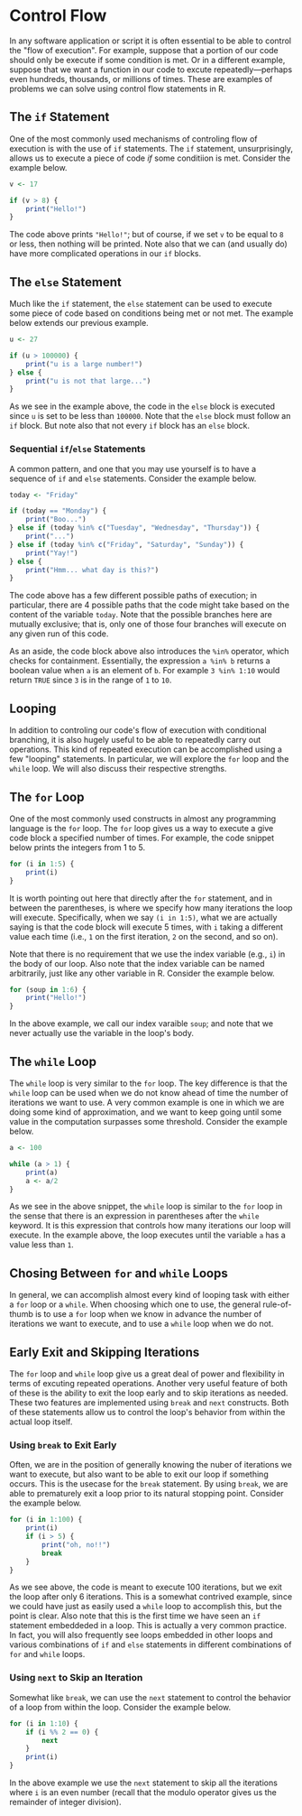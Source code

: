 # Control Flow

In any software application or script it is often essential to be able to control the "flow of execution". For example, suppose that a portion of our code should only be execute if some condition is met. Or in a different example, suppose that we want a function in our code to excute repeatedly—perhaps even hundreds, thousands, or millions of times. These are examples of problems we can solve using control flow statements in R.



## The `if` Statement

One of the most commonly used mechanisms of controling flow of execution is with the use of `if` statements. The `if` statement, unsurprisingly, allows us to execute a piece of code _if_ some conditiion is met. Consider the example below.

```r
v <- 17

if (v > 8) {
    print("Hello!")
}
```

The code above prints `"Hello!"`; but of course, if we set `v` to be equal to `8` or less, then nothing will be printed. Note also that we can (and usually do) have more complicated operations in our `if` blocks.



## The `else` Statement

Much like the `if` statement, the `else` statement can be used to execute some piece of code based on conditions being met or not met. The example below extends our previous example. 

```r
u <- 27

if (u > 100000) {
    print("u is a large number!")
} else {
    print("u is not that large...")
}
```

As we see in the example above, the code in the `else` block is executed since `u` is set to be less than `100000`. Note that the `else` block must follow an `if` block. But note also that not every `if` block has an `else` block.



### Sequential `if`/`else` Statements

A common pattern, and one that you may use yourself is to have a sequence of `if` and `else` statements. Consider the example below. 
```r
today <- "Friday"

if (today == "Monday") {
    print("Boo...")
} else if (today %in% c("Tuesday", "Wednesday", "Thursday")) {
    print("...")
} else if (today %in% c("Friday", "Saturday", "Sunday")) {
    print("Yay!")
} else {
    print("Hmm... what day is this?")
}
```

The code above has a few different possible paths of execution; in particular, there are 4 possible  paths that the code might take based on the content of the variable `today`. Note that the possible branches here are mutually exclusive; that is, only one of those four branches will execute on any given run of this code. 

As an aside, the code block above also introduces the `%in%` operator, which checks for containment. Essentially, the expression `a %in% b` returns a boolean value when `a` is an element of `b`. For example `3 %in% 1:10` would return `TRUE` since `3` is in the range of `1` to `10`. 



## Looping
 
In addition to controling our code's flow of execution with conditional branching, it is also hugely useful to be able to repeatedly carry out operations. This kind of repeated execution can be accomplished using a few "looping" statements. In particular, we will explore the `for` loop and the `while` loop. We will also discuss their respective strengths.


## The `for` Loop
One of the most commonly used constructs in almost any programming language is the `for` loop. The `for` loop gives us a way to execute a give code block a specified number of times. For example, the code snippet below prints the integers from 1 to 5.

```r
for (i in 1:5) {
    print(i)
}
```

It is worth pointing out here that directly after the `for` statement, and in between the parentheses, is where we specify how many iterations the loop will execute. Specifically, when we say `(i in 1:5)`, what we are actually saying is that the code block will execute 5 times, with `i` taking a different value each time (i.e., `1` on the first iteration, `2` on the second, and so on).

Note that there is no requirement that we use the index variable (e.g., `i`) in the body of our loop. Also note that the index variable can be named arbitrarily, just like any other variable in R. Consider the example below.

```r
for (soup in 1:6) {
    print("Hello!")
}
```

In the above example, we call our index varaible `soup`; and note that we never actually use the variable in the loop's body. 



## The `while` Loop

The `while` loop is very similar to the `for` loop. The key difference is that the `while` loop can be used when we do not know ahead of time the number of iterations we want to use. A very common example is one in which we are doing some kind of approximation, and we want to keep going until some value in the computation surpasses some threshold. Consider the example below.

```r
a <- 100

while (a > 1) {
    print(a)
    a <- a/2
}
```

As we see in the above snippet, the `while` loop is similar to the `for` loop in the sense that there is an expression in parentheses after the `while` keyword. It is this expression that controls how many iterations our loop will execute. In the example above, the loop executes until the variable `a` has a value less than `1`. 



## Chosing Between `for` and `while` Loops

In general, we can accomplish almost every kind of looping task with either a `for` loop or a `while`. When choosing which one to use, the general rule-of-thumb is to use a `for` loop when we know in advance the number of iterations we want to execute, and to use a `while` loop when we do not.


## Early Exit and Skipping Iterations
The `for` loop and `while` loop give us a great deal of power and flexibility in terms of excuting repeated operations. Another very useful feature of both of these is the ability to exit the loop early and to skip iterations as needed. These two features are implemented using `break` and `next` constructs. Both of these statements allow us to control the loop's behavior from within the actual loop itself. 





### Using `break` to Exit Early
Often, we are in the position of generally knowing the nuber of iterations we want to execute, but also want to be able to exit our loop if something occurs. This is the usecase for the `break` statement. By using `break`, we are able to prematurely exit a loop prior to its natural stopping point. Consider the example below. 

```r
for (i in 1:100) {
    print(i)
    if (i > 5) {
        print("oh, no!!")
        break
    }
}
```

As we see above, the code is meant to execute 100 iterations, but we exit the loop after only 6 iterations. This is a somewhat contrived example, since we could have just as easily used a `while` loop to accomplish this, but the point is clear. Also note that this is the first time we have seen an `if` statement embeddeded in a loop. This is actually a very common practice. In fact, you will also frequently see loops embedded in other loops and various combinations of `if` and `else` statements in different combinations of `for` and `while` loops. 



### Using `next` to Skip an Iteration
Somewhat like `break`, we can use the `next` statement to control the behavior of a loop from within the loop. Consider the example below. 

```r
for (i in 1:10) {
    if (i %% 2 == 0) {
        next
    }
    print(i)
}
```

In the above example we use the `next` statement to skip all the iterations where `i` is an even number (recall that the modulo operator gives us the remainder of integer division).